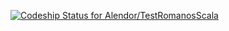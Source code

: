  
[ ![Codeship Status for Alendor/TestRomanosScala](https://app.codeship.com/projects/29d9f0c0-3834-0136-dfac-0aa9c93fd8f3/status?branch=master)](https://app.codeship.com/projects/289814)
